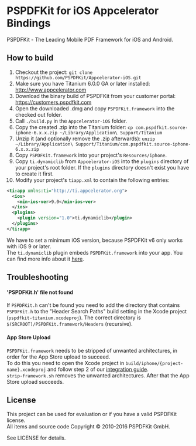 PSPDFKit for iOS Appcelerator Bindings
======================================

PSPDFKit - The Leading Mobile PDF Framework for iOS and Android.

## How to build

1. Checkout the project: `git clone https://github.com/PSPDFKit/Appcelerator-iOS.git`
2. Make sure you have Titanium 6.0.0 GA or later installed: http://www.appcelerator.com
3. Download the binary build of PSPDFKit from your customer portal: https://customers.pspdfkit.com
4. Open the downloaded .dmg and copy `PSPDFKit.framework` into the checked out folder.
5. Call `./build.py` in the `Appcelerator-iOS` folder.
6. Copy the created .zip into the Titanium folder: `cp com.pspdfkit.source-iphone-6.x.x.zip ~/Library/Application\ Support/Titanium`
7. Unzip it (and optionally remove the .zip afterwards): `unzip ~/Library/Application\ Support/Titanium/com.pspdfkit.source-iphone-6.x.x.zip`
8. Copy `PSPDFKit.framework` into your project's `Resources/iphone`.
9. Copy `ti.dynamiclib` from `Appcelerator-iOS` into the `plugins` directory of your project's root folder. If the `plugins` directory doesn't exist you have to create it first.
10. Modify your project's `tiapp.xml` to contain the following entries:

```xml
<ti:app xmlns:ti="http://ti.appcelerator.org">
  <ios>
    <min-ios-ver>9.0</min-ios-ver>
  </ios>
  <plugins>
    <plugin version="1.0">ti.dynamiclib</plugin>
  </plugins>
</ti:app>
```

We have to set a minimum iOS version, because PSPDFKit v6 only works with iOS 9 or later.  
The `ti.dynamiclib` plugin embeds `PSPDFKit.framework` into your app. You can find more info about it [here](https://jira.appcelerator.org/browse/TIMOB-20557).

## Troubleshooting

#### 'PSPDFKit.h' file not found

If `PSPDFKit.h` can't be found you need to add the directory that contains `PSPDFKit.h` to the "Header Search Paths" build setting in the Xcode project (`pspdfkit-titanium.xcodeproj`). The correct directory is `$(SRCROOT)/PSPDFKit.framework/Headers` (recursive).

#### App Store Upload

`PSPDFKit.framework` needs to be stripped of unwanted architectures, in order for the App Store upload to succeed.  
To do this you need to open the Xcode project in `build/iphone/{project-name}.xcodeproj` and follow step 2 of our [integration guide](https://pspdfkit.com/guides/ios/current/getting-started/integrating-pspdfkit/#toc_integrating-the-dynamic-framework).  
`strip-framework.sh` removes the unwanted architectures. After that the App Store upload succeeds.

## License

This project can be used for evaluation or if you have a valid PSPDFKit license.  
All items and source code Copyright © 2010-2016 PSPDFKit GmbH.

See LICENSE for details.
